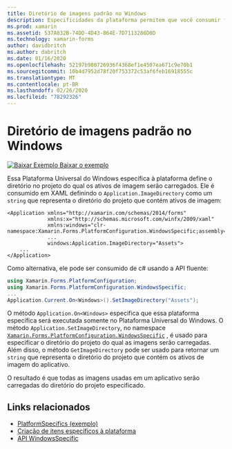 ```yaml
---
title: Diretório de imagens padrão no Windows
description: Especificidades da plataforma permitem que você consumir funcionalidade só está disponível em uma plataforma específica, sem implementar renderizadores personalizados ou efeitos. Este artigo explica como consumir a plataforma específica do Windows que define o diretório no projeto do qual os ativos de imagem serão carregados.
ms.prod: xamarin
ms.assetid: 537A032B-74DD-4D43-864E-7D7113286D0D
ms.technology: xamarin-forms
author: davidbritch
ms.author: dabritch
ms.date: 01/16/2020
ms.openlocfilehash: 52197b980726936f4368ef1e4507ea671c9e70b1
ms.sourcegitcommit: 10b4d7952d78f20f753372c53af6feb16918555c
ms.translationtype: MT
ms.contentlocale: pt-BR
ms.lasthandoff: 02/26/2020
ms.locfileid: "78292326"
---
```

# <a name="default-image-directory-on-windows"></a>Diretório de imagens padrão no Windows

[![Baixar Exemplo](~/media/shared/download.png) Baixar o exemplo](https://docs.microsoft.com/samples/xamarin/xamarin-forms-samples/userinterface-platformspecifics)

Essa Plataforma Universal do Windows específica à plataforma define o diretório no projeto do qual os ativos de imagem serão carregados. Ele é consumido em XAML definindo o `Application.ImageDirectory` como um `string` que representa o diretório do projeto que contém ativos de imagem:

```xaml
<Application xmlns="http://xamarin.com/schemas/2014/forms"
             xmlns:x="http://schemas.microsoft.com/winfx/2009/xaml"
             xmlns:windows="clr-namespace:Xamarin.Forms.PlatformConfiguration.WindowsSpecific;assembly=Xamarin.Forms.Core"
             ...
             windows:Application.ImageDirectory="Assets">
    ...
</Application>
```

Como alternativa, ele pode ser consumido de c# usando a API fluente:

```csharp
using Xamarin.Forms.PlatformConfiguration;
using Xamarin.Forms.PlatformConfiguration.WindowsSpecific;
...
Application.Current.On<Windows>().SetImageDirectory("Assets");
```

O método `Application.On<Windows>` especifica que essa plataforma específica será executada somente no Plataforma Universal do Windows. O método `Application.SetImageDirectory`, no namespace [`Xamarin.Forms.PlatformConfiguration.WindowsSpecific`](xref:Xamarin.Forms.PlatformConfiguration.WindowsSpecific) , é usado para especificar o diretório do projeto do qual as imagens serão carregadas. Além disso, o método `GetImageDirectory` pode ser usado para retornar um `string` que representa o diretório do projeto que contém os ativos de imagem do aplicativo.

O resultado é que todas as imagens usadas em um aplicativo serão carregadas do diretório do projeto especificado.

## <a name="related-links"></a>Links relacionados

- [PlatformSpecifics (exemplo)](https://docs.microsoft.com/samples/xamarin/xamarin-forms-samples/userinterface-platformspecifics)
- [Criação de itens específicos à plataforma](~/xamarin-forms/platform/platform-specifics/index.md#creating-platform-specifics)
- [API WindowsSpecific](xref:Xamarin.Forms.PlatformConfiguration.WindowsSpecific)
